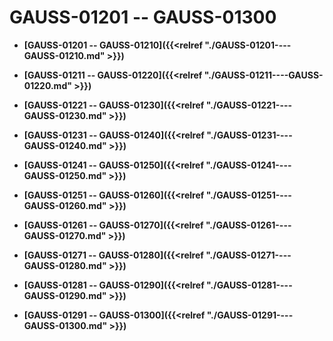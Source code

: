 # GAUSS-01201 -- GAUSS-01300<a name="ZH-CN_TOPIC_0302073564"></a>

-   **[GAUSS-01201 -- GAUSS-01210]({{<relref "./GAUSS-01201----GAUSS-01210.md" >}})**  

-   **[GAUSS-01211 -- GAUSS-01220]({{<relref "./GAUSS-01211----GAUSS-01220.md" >}})**  

-   **[GAUSS-01221 -- GAUSS-01230]({{<relref "./GAUSS-01221----GAUSS-01230.md" >}})**  

-   **[GAUSS-01231 -- GAUSS-01240]({{<relref "./GAUSS-01231----GAUSS-01240.md" >}})**  

-   **[GAUSS-01241 -- GAUSS-01250]({{<relref "./GAUSS-01241----GAUSS-01250.md" >}})**  

-   **[GAUSS-01251 -- GAUSS-01260]({{<relref "./GAUSS-01251----GAUSS-01260.md" >}})**  

-   **[GAUSS-01261 -- GAUSS-01270]({{<relref "./GAUSS-01261----GAUSS-01270.md" >}})**  

-   **[GAUSS-01271 -- GAUSS-01280]({{<relref "./GAUSS-01271----GAUSS-01280.md" >}})**  

-   **[GAUSS-01281 -- GAUSS-01290]({{<relref "./GAUSS-01281----GAUSS-01290.md" >}})**  

-   **[GAUSS-01291 -- GAUSS-01300]({{<relref "./GAUSS-01291----GAUSS-01300.md" >}})**  


